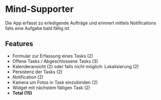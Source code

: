 # Mind-Supporter
Die App erfasst zu erledigende Aufträge und erinnert mittels Notifications falls eine Aufgabe bald fällig ist.
## Features
* Formular zur Erfassung eines Tasks (2)
* Offene Tasks / Abgeschlossene Tasks (3)
* Kalenderansicht (2) oder falls nicht möglich: Lokalisierung (2)
* Persistenz der Tasks (2)
* Notification (2)
* Kamera um Fotos in Task einzubinden (2)
* Widget mit nächstem fälligen Task (2)
* **Total (15)**